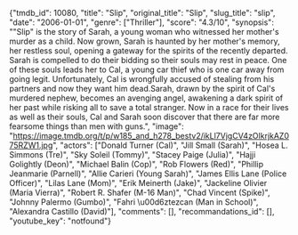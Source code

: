 {"tmdb_id": 10080, "title": "Slip", "original_title": "Slip", "slug_title": "slip", "date": "2006-01-01", "genre": ["Thriller"], "score": "4.3/10", "synopsis": "\"Slip\" is the story of Sarah, a young woman who witnessed her mother's murder as a child. Now grown, Sarah is haunted by her mother's memory, her restless soul, opening a gateway for the spirits of the recently departed. Sarah is compelled to do their bidding so their souls may rest in peace. One of these souls leads her to Cal, a young car thief who is one car away from going legit. Unfortunately, Cal is wrongfully accused of stealing from his partners and now they want him dead.Sarah, drawn by the spirit of Cal's murdered nephew, becomes an avenging angel, awakening a dark spirit of her past while risking all to save a total stranger. Now in a race for their lives as well as their souls, Cal and Sarah soon discover that there are far more fearsome things than men with guns.", "image": "https://image.tmdb.org/t/p/w185_and_h278_bestv2/ikLl7VjgCV4zOlkrjkAZ075RZW1.jpg", "actors": ["Donald Turner (Cal)", "Jill Small (Sarah)", "Hosea L. Simmons (Tre)", "Sky Soleil (Tommy)", "Stacey Paige (Julia)", "Hajji Golightly (Deon)", "Michael Balin (Cop)", "Rob Flowers (Red)", "Phillip Jeanmarie (Parnell)", "Allie Carieri (Young Sarah)", "James Ellis Lane (Police Officer)", "Lilas Lane (Mom)", "Erik Meinerth (Jake)", "Jackeline Olivier (Maria Vierra)", "Robert R. Shafer (M-16 Man)", "Chad Vincent (Spike)", "Johnny Palermo (Gumbo)", "Fahri \u00d6ztezcan (Man in School)", "Alexandra Castillo (David)"], "comments": [], "recommandations_id": [], "youtube_key": "notfound"}
